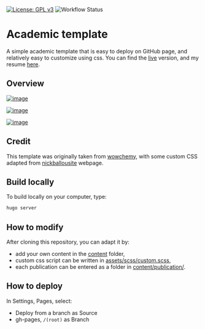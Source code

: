 [![License: GPL v3](https://img.shields.io/badge/License-GPLv3-blue.svg)](https://www.gnu.org/licenses/gpl-3.0)
![Workflow Status](https://github.com/simongravelle/simongravelle.github.io/actions/workflows/gh-pages.yml/badge.svg)

# Academic template

A simple academic template that is easy to deploy on GitHub page, and relatively
easy to customize using css. You can find the [live](https://simongravelle.github.io/)
version, and my resume [here](https://simongravelle.github.io/files/resume/resume-simon-gravelle.pdf).

## Overview

[![image](https://user-images.githubusercontent.com/43388542/216845033-cc7b0a28-60ff-4e86-a5ce-2c93930e08e2.png)](https://simongravelle.github.io/)

[![image](https://user-images.githubusercontent.com/43388542/216845176-a6effb49-db58-42b2-8b36-f65d5b959e39.png)](https://simongravelle.github.io/)

[![image](https://user-images.githubusercontent.com/43388542/216845058-77fe9c11-5086-494f-b83d-83d26c252a5b.png)](https://simongravelle.github.io/)

## Credit

This template was originally taken from [wowchemy](https://wowchemy.com/), with some custom CSS
adapted from [nickballousite](https://github.com/nballou) webpage.

## Build locally

To build locally on your computer, type:

```bash
hugo server
```

## How to modify

After cloning this repository, you can adapt it by:

- add your own content in the [content](content/) folder,
- custom css script can be written in [assets/scss/custom.scss](assets/scss/custom.scss),
- each publication can be entered as a folder in [content/publication/](content/publication/).

## How to deploy

In Settings, Pages, select:
- Deploy from a branch as Source
- gh-pages, `/(root)` as Branch
